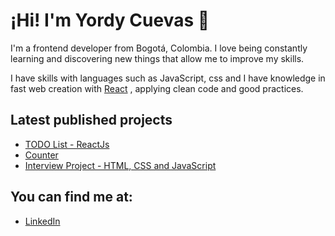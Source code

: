 # ¡Hi! I'm Yordy Cuevas 👋

I'm a frontend developer from Bogotá, Colombia. I love being constantly learning and discovering new things that allow me to improve my skills.

I have skills with languages ​​such as JavaScript, css and I have knowledge in fast web creation with [React](https://es.reactjs.org/) , applying clean code and good practices.

## Latest published projects


- [TODO List - ReactJs](https://github.com/yordycuevas/todolist-v1)
- [Counter](https://yordycuevas.github.io/counterJs/)
- [Interview Project - HTML, CSS and JavaScript](https://github.com/yordycuevas/tita-media)

## You can find me at:

- [LinkedIn](https://www.linkedin.com/in/yordycuevas/)

